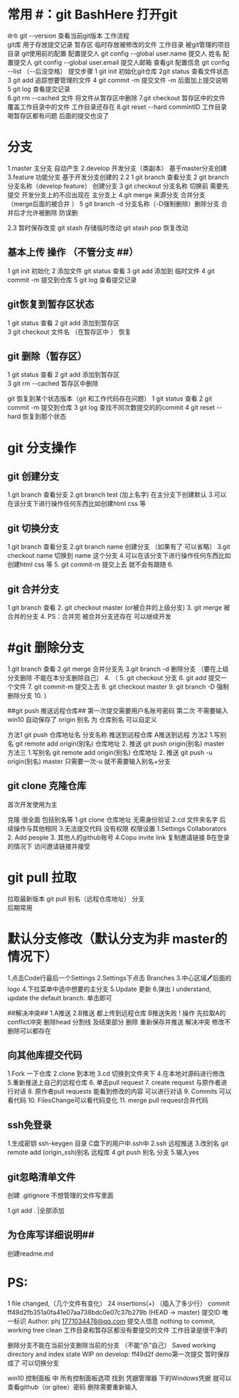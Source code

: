 # 常用 #：git BashHere  打开git

`命令`
 git --version  查看当前git版本
 工作流程  
git库      用于存放提交记录
暂存区     临时存放被修改的文件 
工作目录   被git管理的项目目录
git使用前的配置
配置提交人 git config --global user.name 提交人 姓名 
配置提交人 git config --global user.email  提交人邮箱
查看git 配置信息 git config --list  （--后没空格）
提交步骤
1 git init 初始化git仓库
2git status 查看文件状态
3 git add 追踪想要管理的文件
4 git commit -m 提交文件 -m 后面加上提交说明  
5 git log 查看提交记录  
6.git rm --cached 文件 将文件从暂存区中删除
7.git checkout 暂存区中的文件 覆盖工作目录中的文件 工作目录还存在
8.git reset --hard commintID 工作目录 喝暂存区都有问题  后面的提交也没了

# 分支 # 
1.master 主分支    自动产生 
2.develop 开发分支（类副本） 基于master分支创建
3.feature 功能分支  基于开发分支创建的
2.2
1 git branch  查看分支
2 git branch 分支名称（develop feature） 创建分支
3 git checkout 分支名称  切换前 需要先提交 
开发分支上的不应出现在 主分支上 
4.git merge 来源分支  合并分支  （merge后面的被合并 ）
5 git branch -d 分支名称（-D强制删除）删除分支 合并后才允许被删除   防误删

2.3 暂时保存改变
git stash 存储临时改动
git stash pop 恢复改动 


## 基本上传 操作 （不管分支 ##）
1 git init 初始化
2 添加文件 git status 查看 
3 git add 添加到 临时文件
4 git commit -m 提交到仓库
5 git log 查看提交记录

## git恢复到暂存区状态 ##
1 git status  查看 
2 git add 添加到暂存区  
3 git checkout 文件名 （在暂存区中 ）  恢复 


## git 删除（暂存区） ##
1 git status  查看 
2 git add 添加到暂存区   
3 git rm --cached 暂存区中删除


 git 恢复到某个状态版本（git 和工作代码存在问题）
1 git status 查看
2 git commit -m 提交到仓库
3 git log 查找不同次数提交的的commit 
4 git reset --hard  恢复到那个状态 


# git 分支操作 #
 
## git 创建分支 ##
1.git  branch 查看分支
2.git branch test (加上名字) 在主分支下创建默认
3.可以在该分支下进行操作任何东西比如创建html css 等

## git 切换分支 ##
1.git branch 查看分支
2.git branch name 创建分支 （如果有了 可以省略） 
3.git checkout name 切换到 name 这个分支
4.可以在该分支下进行操作任何东西比如创建html css 等
5. git commit-m 提交上去 就不会有跟随 
6. 

 ## git 合并分支  ##
1.git branch 查看
2. git checkout master (or被合并的上级分支)
3. git merge 被合并的分支 
4. PS：合并完 被合并分支还存在 可以继续开发

# #git 删除分支 ##
1.git branch 查看
2.git merge 合并分支先
3.git branch -d  删除分支 （要在上级分支删除 不能在本分支删除自己）
4. （
5. git checkout 分支
6. git add 提交一个文件
7. git commit-m 提交上去 
8. git checkout master 
9. git branch -D 强制删除分支
10. ）

 ##git push 推送远程仓库## 
第一次提交需要用户名账号密码 第二次 不需要输入 win10 自动保存了
origin 别名 为 仓库别名 可以自定义 

方法1 git push  仓库地址名  分支名称 推送到远程仓库  A推送到远程 
方法2 
1.写别名 git remote add  origin(别名) 仓库地址 
2. 推送 git push origin(别名)  master 
方法三
1.写别名 git remote add  origin(别名) 仓库地址 
2. 推送 git push -u  origin(别名)  master  只需要一次-u 就不需要输入别名+分支

## git clone 克隆仓库  ##
首次开发使用为主

克隆 很全面  包括别名等 
1.git clone 仓库地址 无需身份验证
2.cd 文件夹名字
后续操作与其他相同
3.无法提交代码 没有权限
权限设置
1.Settings Collaborators
2. Add people
3. 其他人的github账号
4.Copu invite link 复制邀请链接 B在登录的情况下 访问邀请链接并接受


# git pull 拉取 #
拉取最新版本
git pull 别名（远程仓库地址） 分支  
后期常用



# 默认分支修改（默认分支为非 master的情况下） #
1.点击Code行最后一个Settings
2.Settings下点击 Branches
3.中心区域🖊后面的logo
4.下拉菜单中选中想要的主分支
5.Update 更新
6.弹出   I understand, update the default branch. 单击即可
  
##解决冲突##
1.A推送 
2.B推送
都上传到远程仓库
B推送失败
!
操作
先拉取A的	conflict冲突
删除head 分割线 及结束部分 删除 重新保存并推送 解决冲突 修改不删除可以都存在

##  向其他库提交代码 ##
1.Fork   一下仓库 
2.clone 到本地
3.cd 切换到文件夹下
4.在本地对源码进行修改 
5.重新推送上自己的远程仓库
6. 单击pull request
7. create request 与原作者进行对话
8. 原作者pull requests 能看到修改的内容 可以进行对话
9. Commits 可以看代码
10. FilesChange可以看代码变化
11. merge pull request合并代码	


## ssh免登录 ##
1.生成密钥 ssh-keygen
目录 C盘下的用户中.ssh中
2.ssh 远程推送 
3.改别名 git remote add (origin_ssh)别名 远程库
4.git push 别名 分支
5.输入yes

## git忽略清单文件 ##
创建 .gitignore 不想管理的文件写里面

1.git add . |全部添加

## 为仓库写详细说明##
创建readme.md





# PS: #
 1 file changed,（几个文件有变化）
 24 insertions(+) （插入了多少行）
commit ff49d2fb351a0fa41e07aa738bdc0e07c37b279b (HEAD -> master) 提交ID 唯一标识
Author: phj <1771034478@qq.com> 提交人信息
nothing to commit, working tree clean 工作目录和暂存区都没有要提交的文件 工作目录是很干净的

删除分支不能在当前分支删除当前的分支 （不能“杀”自己）
Saved working directory and index state WIP on develop: ff49d2f demo第一次提交 暂时保存成了 可以切换分支 

win10 控制面板 中 所有控制面板选项 找到 凭据管理器 下的Windows凭据 就可以查看github（or gitee）密码 删除需要重新输入 
















